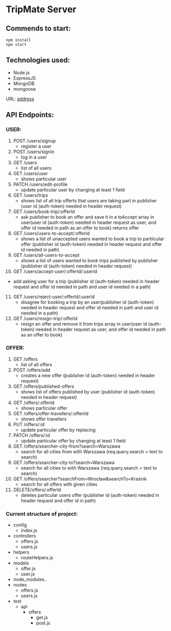 # TripMate Server

## Commends to start:
```
npm install
npm start
```

## Technologies used:
- Node.js
- ExpressJS
- MongoDB
- mongoose

URL: [address](http://localhost:5000/)

## API Endpoints:
###    USER:
1. POST  /users/signup     
   - register a user
2. POST  /users/signin      
   - log in a user
3. GET   /users              
   - list of all users
4. GET   /users/user      
   - shows particular user
5. PATCH /users/edit-profile       
   - update particular user by changing at least 1 field
6. GET   /users/trips              
   - shows list of all trip offerts that users are taking part in publisher (user id (auth-token) needed in header request)
7. GET   /users/book-trip/:offerId   
   - ask publisher to book an offer and save it in a toAccept array in user(user id (auth-token) needed in header request as user, and offer id needed in path as an offer to book) returns offer
8. GET   /users/users-to-accept/:offerId 
   - shows a list of unaccepted users wanted to book a trip to partiicular offer (publisher id (auth-token) needed in header request and offer id needed in path)
9. GET   /users/all-users-to-accept
   - shows a list of users wanted to book trips published by publisher (publisher id (auth-token) needed in header request)
10. GET   /users/accept-user/:offerId/:userId 
   - add asking user for a trip (publisher id (auth-token) needed in header request and offer id needed in path and user id needed in a path)
11. GET   /users/reject-user/:offerId/:userId 
    - disagree for booking a trip by an user(publisher id (auth-token) needed in header request and offer id needed in path and user id needed in a path)
12. GET   /users/resign-trip/:offerId   
    - resign an offer and remove it from trips array in user(user id (auth-token) needed in header request as user, and offer id needed in path as an offer to book)

    
###    OFFER:
1. GET   /offers           
   - list of all offers
2. POST  /offers/add                
   - creates a new offer (publisher id (auth-token) needed in header request)
3. GET   /offers/published-offers               
   - shows list of offers published by user (publisher id (auth-token) needed in header request)
4. GET   /offers/:offerId                          
   - shows particular offer
5. GET   /offers/offer-travellers/:offeriId          
   - shows offer travellers
6. PUT   /offers/:id                               
   - update particular offer by replacing
7. PATCH /offers/:id                               
   - update particular offer by changing at least 1 field
8. GET   /offers/searcher-city-from?search=Warszawa  
   - search for all cities from with Warszawa (req.query.search = text to search)
9. GET   /offers/searcher-city-to?search=Warszawa      
   - search for all cities to with Warszawa (req.query.search = text to search)
10. GET   /offers/searcher?searchFrom=Wrocław&searchTo=Kraśnik  
    - search for all offers with given cities
11. DELETE/offers/:offerId                           
    - deletes particular users offer (publisher id (auth-token) needed in header request and offer id in path)

### Current structure of project:

- config
    - index.js
- controllers
    - offers.js
    - users.js
- helpers
    - routeHelpers.js
- models
    - offer.js
    - user.js
- node_modules..
- routes
    - offers.js
    - users.js
- test
    - api
        - offers
            - get.js
            - post.js




